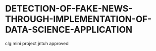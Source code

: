 # DETECTION-OF-FAKE-NEWS-THROUGH-IMPLEMENTATION-OF-DATA-SCIENCE-APPLICATION
clg mini project jntuh approved
